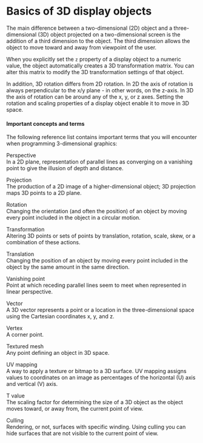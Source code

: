 # Basics of 3D display objects

The main difference between a two-dimensional (2D) object and a
three-dimensional (3D) object projected on a two-dimensional screen is the
addition of a third dimension to the object. The third dimension allows the
object to move toward and away from viewpoint of the user.

When you explicitly set the `z` property of a display object to a numeric value,
the object automatically creates a 3D transformation matrix. You can alter this
matrix to modify the 3D transformation settings of that object.

In addition, 3D rotation differs from 2D rotation. In 2D the axis of rotation is
always perpendicular to the x/y plane - in other words, on the z-axis. In 3D the
axis of rotation can be around any of the x, y, or z axes. Setting the rotation
and scaling properties of a display object enable it to move in 3D space.

#### Important concepts and terms

The following reference list contains important terms that you will encounter
when programming 3-dimensional graphics:

Perspective  
In a 2D plane, representation of parallel lines as converging on a vanishing
point to give the illusion of depth and distance.

Projection  
The production of a 2D image of a higher-dimensional object; 3D projection maps
3D points to a 2D plane.

Rotation  
Changing the orientation (and often the position) of an object by moving every
point included in the object in a circular motion.

Transformation  
Altering 3D points or sets of points by translation, rotation, scale, skew, or a
combination of these actions.

Translation  
Changing the position of an object by moving every point included in the object
by the same amount in the same direction.

Vanishing point  
Point at which receding parallel lines seem to meet when represented in linear
perspective.

Vector  
A 3D vector represents a point or a location in the three-dimensional space
using the Cartesian coordinates x, y, and z.

Vertex  
A corner point.

Textured mesh  
Any point defining an object in 3D space.

UV mapping  
A way to apply a texture or bitmap to a 3D surface. UV mapping assigns values to
coordinates on an image as percentages of the horizontal (U) axis and vertical
(V) axis.

T value  
The scaling factor for determining the size of a 3D object as the object moves
toward, or away from, the current point of view.

Culling  
Rendering, or not, surfaces with specific winding. Using culling you can hide
surfaces that are not visible to the current point of view.
